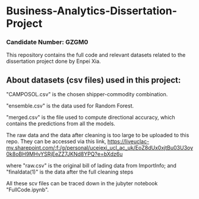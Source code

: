 # Business-Analytics-Dissertation-Project
### Candidate Number: GZGM0

This repository contains the full code and relevant datasets related to the dissertation project done by Enpei Xia.

## About datasets (csv files) used in this project:
"CAMPOSOL.csv" is the chosen shipper-commodity combination.

"ensemble.csv" is the data used for Random Forest. 

"merged.csv" is the file used to compute directional accuracy, which contains the predictions from all the models. 

The raw data and the data after cleaning is too large to be uploaded to this repo. They can be accessed via this link,
https://liveuclac-my.sharepoint.com/:f:/g/personal/uceiexi_ucl_ac_uk/EoZ8dUx0xjtBu03U3oy0k8oBH9MHvYSRjEeZZ7JKNd8YPQ?e=bXdz6u

where "raw.csv" is the original bill of lading data from ImportInfo; and "finaldata(1)" is the data after the full cleaning steps

All these scv files can be traced down in the jubyter notebook "FullCode.ipynb".
